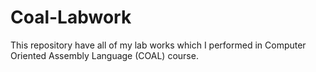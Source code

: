 # Coal-Labwork
 This repository have all of my lab works which I performed in Computer Oriented Assembly Language (COAL) course.

